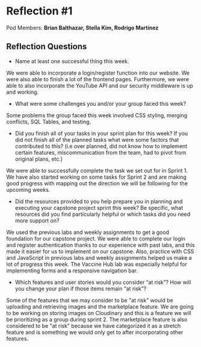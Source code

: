 # Reflection #1

Pod Members: **Brian Balthazar, Stella Kim, Rodrigo Martinez**

## Reflection Questions

- Name at least one successful thing this week.

We were able to incorporate a login/register function into our website. We were also able to finish a lot of the frontend pages. Furthermore, we were able to also incorporate the YouTube API and our security middleware is up and working.

- What were some challenges you and/or your group faced this week?

Some problems the group faced this week involved CSS styling, merging conflicts, SQL Tables, and testing.

- Did you finish all of your tasks in your sprint plan for this week? If you did not finish all of the planned tasks what were some factors that contributed to this? (i.e over planned, did not know how to implement certain features, miscommunication from the team, had to pivot from original plans, etc.)

We were able to successfully complete the task we set out for in Sprint 1. We have also started working on some tasks for Sprint 2 and are making good progress with mapping out the direction we will be following for the upcoming weeks.

- Did the resources provided to you help prepare you in planning and executing your capstone project sprint this week? Be specific, what resources did you find particularly helpful or which tasks did you need more support on?

We used the previous labs and weekly assignments to get a good foundation for our capstone project. We were able to complete our login and register authentication thanks to our experience with past labs, and this made it easier for us to implement on our capstone. Also, practice with CSS and JavaScript in previous labs and weekly assignments helped us make a lot of progress this week. The Vaccine Hub lab was especially helpful for implementing forms and a responsive navigation bar.

- Which features and user stories would you consider “at risk”? How will you change your plan if those items remain “at risk”?

Some of the features that we may consider to be "at risk" would be uploading and retrieving images and the marketplace feature. We are going to be working on storing images on Cloudinary and this is a feature we will be prioritizing as a group during sprint 2. The marketplace feature is also considered to be "at risk" because we have categorized it as a stretch feature and is something we would only get to after incorporating other features.
